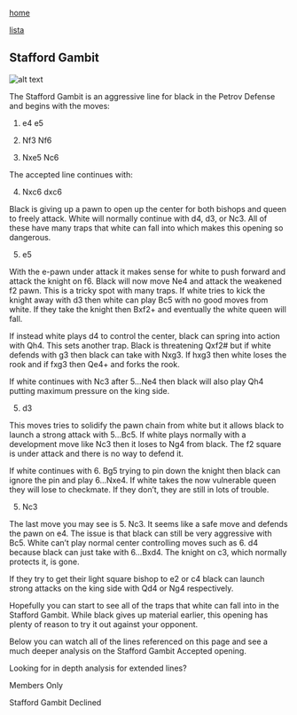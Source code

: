 [home](/zaliczeniowe1awww/)

[lista](/zaliczeniowe1awww/lista/)

## Stafford Gambit

![alt text](https://www.thechesswebsite.com/wp-content/uploads/2020/02/Stafford-Gambit.png "Stafford Gambit")


The Stafford Gambit is an aggressive line for black in the Petrov Defense and begins with the moves:

1. e4 e5

2. Nf3 Nf6

3. Nxe5 Nc6

The accepted line continues with:

4. Nxc6 dxc6

Black is giving up a pawn to open up the center for both bishops and queen to freely attack. White will normally continue with d4, d3, or Nc3. All of these have many traps that white can fall into which makes this opening so dangerous.

5. e5

With the e-pawn under attack it makes sense for white to push forward and attack the knight on f6. Black will now move Ne4 and attack the weakened f2 pawn. This is a tricky spot with many traps. If white tries to kick the knight away with d3 then white can play Bc5 with no good moves from white. If they take the knight then Bxf2+ and eventually the white queen will fall.

If instead white plays d4 to control the center, black can spring into action with Qh4. This sets another trap. Black is threatening Qxf2# but if white defends with g3 then black can take with Nxg3. If hxg3 then white loses the rook and if fxg3 then Qe4+ and forks the rook.

If white continues with Nc3 after 5…Ne4 then black will also play Qh4 putting maximum pressure on the king side.

5. d3

This moves tries to solidify the pawn chain from white but it allows black to launch a strong attack with 5…Bc5. If white plays normally with a development move like Nc3 then it loses to Ng4 from black. The f2 square is under attack and there is no way to defend it.

If white continues with 6. Bg5 trying to pin down the knight then black can ignore the pin and play 6…Nxe4. If white takes the now vulnerable queen they will lose to checkmate. If they don’t, they are still in lots of trouble.

5. Nc3

The last move you may see is 5. Nc3. It seems like a safe move and defends the pawn on e4. The issue is that black can still be very aggressive with Bc5. White can’t play normal center controlling moves such as 6. d4 because black can just take with 6…Bxd4. The knight on c3, which normally protects it, is gone.

If they try to get their light square bishop to e2 or c4 black can launch strong attacks on the king side with Qd4 or Ng4 respectively.



Hopefully you can start to see all of the traps that white can fall into in the Stafford Gambit. While black gives up material earlier, this opening has plenty of reason to try it out against your opponent.

Below you can watch all of the lines referenced on this page and see a much deeper analysis on the Stafford Gambit Accepted opening.

 











Looking for in depth analysis for extended lines?



Members Only













Stafford Gambit Declined

